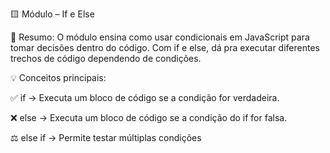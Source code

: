 🟨 Módulo – If e Else

📖 Resumo:
O módulo ensina como usar condicionais em JavaScript para tomar decisões dentro do código. Com if e else, dá pra executar diferentes trechos de código dependendo de condições.

💡 Conceitos principais:

✅ if → Executa um bloco de código se a condição for verdadeira.

❌ else → Executa um bloco de código se a condição do if for falsa.

⚖️ else if → Permite testar múltiplas condições
